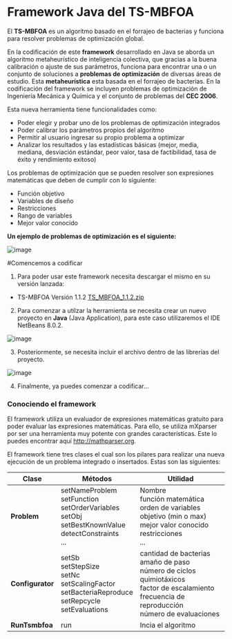 # Framework Java del TS-MBFOA

El **TS-MBFOA** es un algoritmo basado en el forrajeo de bacterias y funciona para resolver problemas de optimización global.

En la codificación de este **framework** desarrollado en Java se aborda un algoritmo metaheurístico de inteligencia colectiva,
que gracias a la buena calibración o ajuste de sus parámetros, funciona para encontrar
una o un conjunto de soluciones a **problemas de optimización** de diversas áreas de
estudio. Esta **metaheurística** esta basada en el forrajeo de bacterias. En la codificación del framework se
incluyen problemas de optimización de Ingeniería Mecánica y Química y el conjunto de problemas del **CEC 2006**.

Esta nueva herramienta tiene funcionalidades como: 

- Poder elegir y probar uno de los problemas de optimización integrados
- Poder calibrar los parámetros propios del algoritmo
- Permitir al usuario ingresar su propio problema a optimizar
- Analizar los resultados y las estadísticas básicas (mejor, media, mediana, desviación estándar, peor valor, tasa de factibilidad, tasa de éxito y rendimiento exitoso)

Los problemas de optimización que se pueden resolver son expresiones matemáticas que deben de cumplir con lo siguiente:

- Función objetivo
- Variables de diseño
- Restricciones
- Rango de variables
- Mejor valor conocido

**Un ejemplo de problemas de optimización es el siguiente:**

![image](https://user-images.githubusercontent.com/52833089/155066384-74753153-a297-40f4-9eab-2e0c77b1e1ef.png)

#Comencemos a codificar

1. Para poder usar este framework necesita descargar el mismo en su versión lanzada:

- TS-MBFOA Versión 1.1.2 [TS_MBFOA_1.1.2.zip](https://github.com/garcialopez/frameworkTSMBFOA/files/8113794/TS_MBFOA_1.1.2.zip "Descargar")

2. Para comenzar a utilzar la herramienta se necesita crear un nuevo proyecto en **Java** (Java Application), para este caso utilizaremos el IDE NetBeans 8.0.2.

![image](https://user-images.githubusercontent.com/52833089/155067744-13311c67-3fde-43a6-8f8b-b7d53a652402.png)

3. Posteriormente, se necesita incluir el archivo dentro de las librerías del proyecto.

![image](https://user-images.githubusercontent.com/52833089/155068150-cc88d612-ba05-4cd5-b3f5-1fd04c3fc5a4.png)

4. Finalmente, ya puedes comenzar a codificar...

### Conociendo el framework

El framework utiliza un evaluador de expresiones matemáticas gratuito para poder evaluar las expresiones matemáticas. Para ello, se utiliza mXparser por ser una herramienta muy potente con grandes características. Este lo puedes encontrar aquí <http://mathparser.org>.

El framework tiene tres clases el cual son los pilares para realizar una nueva ejecución de un problema integrado o insertados. Estas son las siguientes: 

|Clase|Métodos|Utilidad|
|--------------------|----------------------------|--------------------|
|     **Problem**    | setNameProblem<br />setFunction<br />setOrderVariables<br />setObj<br />setBestKnownValue<br />detectConstraints<br /> ...    | Nombre<br />función matemática<br />orden de variables<br />objetivo (min o max)<br />mejor valor conocido<br />restricciones<br />...  |
|   **Configurator** |    setSb<br />setStepSize<br />setNc<br />setScalingFactor<br />setBacteriaReproduce<br />setRepcycle<br />setEvaluations<br /> | cantidad de bacterias<br />amaño de paso<br />número de ciclos quimiotáxicos<br />factor de escalamiento<br />frecuencia de reproducción<br />número de evaluaciones |
|   **RunTsmbfoa**   |    run    | Incia el algoritmo |






